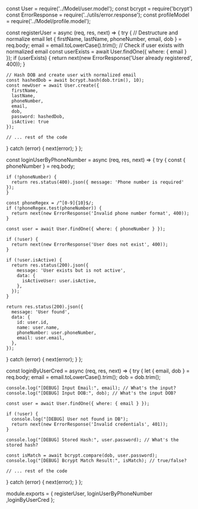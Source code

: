const User = require('../Model/user.model');
const bcrypt = require('bcrypt')
const ErrorResponse = require('../utils/error.response');
const profileModel = require('../Model/profile.model');


const registerUser = async (req, res, next) => {
  try {
    // Destructure and normalize email
    let { firstName, lastName, phoneNumber, email, dob } = req.body;
    email = email.toLowerCase().trim(); 
    // Check if user exists with normalized email
    const userExists = await User.findOne({ where: { email } });
    if (userExists) {
      return next(new ErrorResponse('User already registered', 400));
    }

    // Hash DOB and create user with normalized email
    const hashedDob = await bcrypt.hash(dob.trim(), 10);
    const newUser = await User.create({
      firstName,
      lastName,
      phoneNumber,
      email, 
      dob,
      password: hashedDob,
      isActive: true
    });

    // ... rest of the code
  } catch (error) {
    next(error);
  }
};


const loginUserByPhoneNumber = async (req, res, next) => {
  try {
    const { phoneNumber } = req.body;

    if (!phoneNumber) {
      return res.status(400).json({ message: 'Phone number is required' });
    }

    const phoneRegex = /^[0-9]{10}$/;
    if (!phoneRegex.test(phoneNumber)) {
      return next(new ErrorResponse('Invalid phone number format', 400));
    }

    const user = await User.findOne({ where: { phoneNumber } });

    if (!user) {
      return next(new ErrorResponse('User does not exist', 400));
    }

    if (!user.isActive) {
      return res.status(200).json({
        message: 'User exists but is not active',
        data: {
          isActiveUser: user.isActive,
        },
      });
    }

    return res.status(200).json({
      message: 'User found',
      data: {
        id: user.id,
        name: user.name,
        phoneNumber: user.phoneNumber,
        email: user.email,
      },
    });

  } catch (error) {
    next(error);
  }
};

const loginByUserCred = async (req, res, next) => {
  try {
    let { email, dob } = req.body;
    email = email.toLowerCase().trim();
    dob = dob.trim();

    console.log("[DEBUG] Input Email:", email); // What's the input?
    console.log("[DEBUG] Input DOB:", dob); // What's the input DOB?

    const user = await User.findOne({ where: { email } });
    
    if (!user) {
      console.log("[DEBUG] User not found in DB");
      return next(new ErrorResponse('Invalid credentials', 401));
    }

    console.log("[DEBUG] Stored Hash:", user.password); // What's the stored hash?
    
    const isMatch = await bcrypt.compare(dob, user.password);
    console.log("[DEBUG] Bcrypt Match Result:", isMatch); // true/false?

    // ... rest of the code
  } catch (error) {
    next(error);
  }
};



module.exports = { registerUser, loginUserByPhoneNumber ,loginByUserCred };
